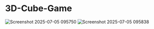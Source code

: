 # 3D-Cube-Game
![Screenshot 2025-07-05 095750](https://github.com/user-attachments/assets/2911e484-1680-40dd-8be7-9184e62a5be6)
![Screenshot 2025-07-05 095838](https://github.com/user-attachments/assets/9968eeae-4b6e-432a-a029-517e259808e2)
